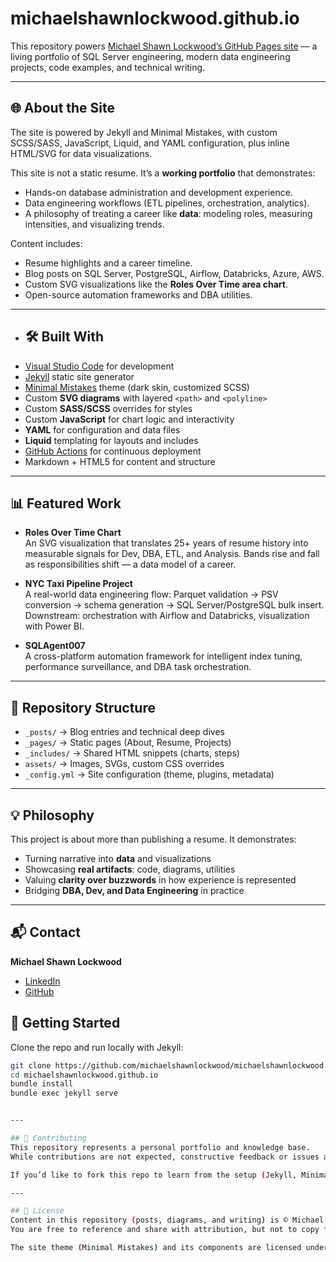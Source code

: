 # michaelshawnlockwood.github.io

This repository powers [Michael Shawn Lockwood’s GitHub Pages site](https://michaelshawnlockwood.github.io) — a living portfolio of SQL Server engineering, modern data engineering projects, code examples, and technical writing.

---

## 🌐 About the Site
The site is powered by Jekyll and Minimal Mistakes, with custom SCSS/SASS, JavaScript, Liquid, and YAML configuration, plus inline HTML/SVG for data visualizations.

This site is not a static resume. It’s a **working portfolio** that demonstrates:
- Hands-on database administration and development experience.
- Data engineering workflows (ETL pipelines, orchestration, analytics).
- A philosophy of treating a career like **data**: modeling roles, measuring intensities, and visualizing trends.

Content includes:
- Resume highlights and a career timeline.
- Blog posts on SQL Server, PostgreSQL, Airflow, Databricks, Azure, AWS.
- Custom SVG visualizations like the **Roles Over Time area chart**.
- Open-source automation frameworks and DBA utilities.

---

- ## 🛠️ Built With
- [Visual Studio Code](https://code.visualstudio.com/) for development
- [Jekyll](https://jekyllrb.com/) static site generator
- [Minimal Mistakes](https://mmistakes.github.io/minimal-mistakes/) theme (dark skin, customized SCSS)
- Custom **SVG diagrams** with layered `<path>` and `<polyline>`
- Custom **SASS/SCSS** overrides for styles
- Custom **JavaScript** for chart logic and interactivity
- **YAML** for configuration and data files
- **Liquid** templating for layouts and includes
- [GitHub Actions](https://github.com/features/actions) for continuous deployment
- Markdown + HTML5 for content and structure

---

## 📊 Featured Work
- **Roles Over Time Chart**  
  An SVG visualization that translates 25+ years of resume history into measurable signals for Dev, DBA, ETL, and Analysis. Bands rise and fall as responsibilities shift — a data model of a career.

- **NYC Taxi Pipeline Project**  
  A real-world data engineering flow: Parquet validation → PSV conversion → schema generation → SQL Server/PostgreSQL bulk insert. Downstream: orchestration with Airflow and Databricks, visualization with Power BI.

- **SQLAgent007**  
  A cross-platform automation framework for intelligent index tuning, performance surveillance, and DBA task orchestration.

---

## 📂 Repository Structure
- `_posts/` → Blog entries and technical deep dives  
- `_pages/` → Static pages (About, Resume, Projects)  
- `_includes/` → Shared HTML snippets (charts, steps)  
- `assets/` → Images, SVGs, custom CSS overrides  
- `_config.yml` → Site configuration (theme, plugins, metadata)  

---

## 💡 Philosophy
This project is about more than publishing a resume. It demonstrates:
- Turning narrative into **data** and visualizations  
- Showcasing **real artifacts**: code, diagrams, utilities  
- Valuing **clarity over buzzwords** in how experience is represented  
- Bridging **DBA, Dev, and Data Engineering** in practice  

---

## 📬 Contact
**Michael Shawn Lockwood**  
- [LinkedIn](https://www.linkedin.com/in/michaelshawnlockwood/)  
- [GitHub](https://github.com/michaelshawnlockwood)  


## 🚀 Getting Started
Clone the repo and run locally with Jekyll:

```bash
git clone https://github.com/michaelshawnlockwood/michaelshawnlockwood.github.io
cd michaelshawnlockwood.github.io
bundle install
bundle exec jekyll serve


---

## 🤝 Contributing
This repository represents a personal portfolio and knowledge base.  
While contributions are not expected, constructive feedback or issues are welcome via [GitHub Issues](https://github.com/michaelshawnlockwood/michaelshawnlockwood.github.io/issues).

If you’d like to fork this repo to learn from the setup (Jekyll, Minimal Mistakes, SVG visualizations), feel free — just keep attribution intact.

---

## 📜 License
Content in this repository (posts, diagrams, and writing) is © Michael Shawn Lockwood.  
You are free to reference and share with attribution, but not to copy for commercial use.  

The site theme (Minimal Mistakes) and its components are licensed under the [MIT License](https://opensource.org/licenses/MIT).
